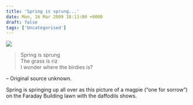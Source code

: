 ```yaml
---
title: 'Spring is sprung...'
date: Mon, 16 Mar 2009 18:13:00 +0000
draft: false
tags: ['Uncategorised']
---
```


[![](https://blog.cpjobling.net/wp-content/uploads/2016/11/ba64e-img_0008-13.jpg?w=300)](https://blog.cpjobling.net/wp-content/uploads/2016/11/ba64e-img_0008-13.jpg)

> Spring is sprung  
> The grass is riz  
> I wonder where the birdies is?

– Original source unknown.

Spring is springing up all over as this picture of a magpie (“one for sorrow”) on the Faraday Building lawn with the daffodils shows.